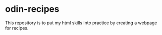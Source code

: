 # odin-recipes
This repository is to put my html skills into practice by creating a webpage for recipes.
